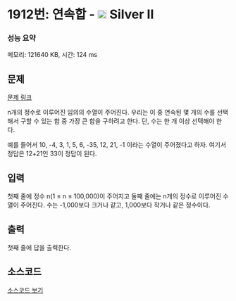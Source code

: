 # 1912번: 연속합 - <img src="https://static.solved.ac/tier_small/9.svg" style="height:20px" /> Silver II

<!-- performance -->
### 성능 요약
메모리: 121640 KB, 시간: 124 ms
<!-- end -->

## 문제

[문제 링크](https://boj.kr/1912)


<p>n개의 정수로 이루어진 임의의 수열이 주어진다. 우리는 이 중 연속된 몇 개의 수를 선택해서 구할 수 있는 합 중 가장 큰 합을 구하려고 한다. 단, 수는 한 개 이상 선택해야 한다.</p>

<p>예를 들어서 10, -4, 3, 1, 5, 6, -35, 12, 21, -1 이라는 수열이 주어졌다고 하자. 여기서 정답은 12+21인 33이 정답이 된다.</p>



## 입력


<p>첫째 줄에 정수 n(1 ≤ n ≤ 100,000)이 주어지고 둘째 줄에는 n개의 정수로 이루어진 수열이 주어진다. 수는 -1,000보다 크거나 같고, 1,000보다 작거나 같은 정수이다.</p>



## 출력


<p>첫째 줄에 답을 출력한다.</p>



## 소스코드

[소스코드 보기](연속합.py)